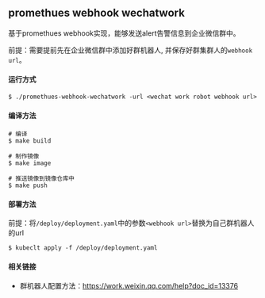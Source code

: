 ## promethues webhook wechatwork

基于promethues webhook实现，能够发送alert告警信息到企业微信群中。

前提：需要提前先在企业微信群中添加好群机器人, 并保存好群集群人的`webhook url`。

#### 运行方式

```shell script
$ ./promethues-webhook-wechatwork -url <wechat work robot webhook url>
```

#### 编译方法

```shell
# 编译
$ make build

# 制作镜像
$ make image

# 推送镜像到镜像仓库中
$ make push
```

#### 部署方法

前提：将`/deploy/deployment.yaml`中的参数`<webhook url>`替换为自己群机器人的url

```shell script
$ kubeclt apply -f /deploy/deployment.yaml
```

#### 相关链接

- 群机器人配置方法：https://work.weixin.qq.com/help?doc_id=13376
